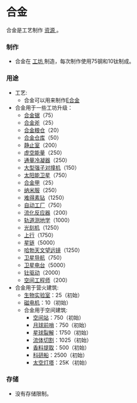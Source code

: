 # 合金
合金是工艺制作
<a href="?file=003-资源大全/005-资源介绍#工艺制作资源">
	资源
</a>。
### 制作
<ul>
	<li>
 合金在
 <a href="?file=001-猫咪百科/04-工坊/02-工艺">
 	工坊
 </a>
 制造，每次制作使用75钢和10钛制成。
	</li>
</ul>

### 用途
- 工艺:
	- 合金可以用来制作<a href="?file=003-资源大全/39-E合金">E合金</a>
- 合金用于一些工坊升级：
	- <a href="?file=001-猫咪百科/04-工坊/01-升级#合金锯">合金锯</a>（75）
	- <a href="?file=001-猫咪百科/04-工坊/01-升级#合金斧">合金斧</a>（25）
	- <a href="?file=001-猫咪百科/04-工坊/01-升级#合金粮仓">合金粮仓</a>（20）
	- <a href="?file=001-猫咪百科/04-工坊/01-升级#合金仓库">合金仓库</a>（50）
	- <a href="?file=001-猫咪百科/04-工坊/01-升级#静止室">静止室</a>（200）
	- <a href="?file=001-猫咪百科/04-工坊/01-升级#虚空能量">虚空能量</a>（250）
	- <a href="?file=001-猫咪百科/04-工坊/01-升级#通量冷凝器">通量冷凝器</a>（250）
	- <a href="?file=001-猫咪百科/04-工坊/01-升级#大型强子对撞机">大型强子对撞机</a>（150）
	- <a href="?file=001-猫咪百科/04-工坊/01-升级#太阳能卫星">太阳能卫星</a>（750）
	- <a href="?file=001-猫咪百科/04-工坊/01-升级#合金甲">合金甲</a>（25）
	- <a href="?file=001-猫咪百科/04-工坊/01-升级#纳米服">纳米服</a>（250）
	- <a href="?file=001-猫咪百科/04-工坊/01-升级#难得素钻">难得素钻</a>（1250）
	- <a href="?file=001-猫咪百科/04-工坊/01-升级#自动工厂">自动工厂</a>（750）
	- <a href="?file=001-猫咪百科/04-工坊/01-升级#流化反应器">流化反应器</a>（200）
	- <a href="?file=001-猫咪百科/04-工坊/01-升级#轨道测地学">轨道测地学</a>（1000）
	- <a href="?file=001-猫咪百科/04-工坊/01-升级#光刻机">光刻机</a>（1250）
	- <a href="?file=001-猫咪百科/04-工坊/01-升级#上行">上行</a>（1750）
	- <a href="?file=001-猫咪百科/04-工坊/01-升级#星链">星链</a>（5000）
	- <a href="?file=001-猫咪百科/04-工坊/01-升级#哈勃天文望远镜">哈勃天文望远镜</a>（1250）
	- <a href="?file=001-猫咪百科/04-工坊/01-升级#卫星导航">卫星导航</a>（750）
	- <a href="?file=001-猫咪百科/04-工坊/01-升级#卫星电台">卫星电台</a>（5000）
	- <a href="?file=001-猫咪百科/04-工坊/01-升级#钍驱动">钍驱动</a>（2000）
	- <a href="?file=001-猫咪百科/04-工坊/01-升级#空间工程师">空间工程师</a>（200）
- 合金用于营火建筑:
	- <a href="?file=001-猫咪百科/01-建筑物/03-科技建筑#生物实验室">生物实验室</a>：25（初始）
	- <a href="?file=001-猫咪百科/01-建筑物/06-工业建筑#磁电机">磁电机</a>：10（初始）
	- 合金用于空间建筑:
		- <a href="?file=001-猫咪百科/07-空间/03-喵星#空间站">空间站</a>：750（初始）
		- <a href="?file=001-猫咪百科/07-空间/04-月球#月球前哨">月球前哨</a>：750（初始）
		- <a href="?file=001-猫咪百科/07-空间/05-沙丘#星球裂解">星球裂解</a>：1750（初始）
		- <a href="?file=001-猫咪百科/07-空间/05-沙丘#流体切割">流体切割</a>：1025（初始）
		- <a href="?file=001-猫咪百科/07-空间/05-沙丘#香料提取">香料提取</a>：500（初始）
		- <a href="?file=001-猫咪百科/07-空间/06-碧池#科研船">科研船</a>：2500（初始）
		- <a href="?file=001-猫咪百科/07-空间/09-开罗#太空灯塔">太空灯塔</a>：25K（初始）

### 存储
- 没有存储限制。
